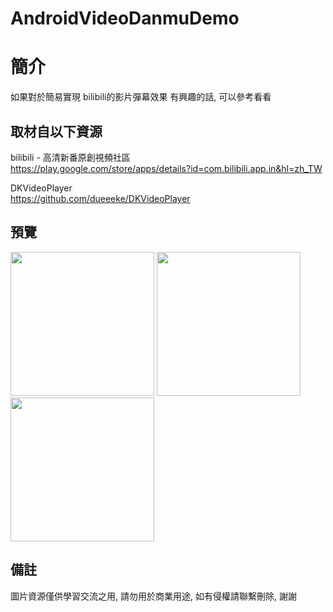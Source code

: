 # AndroidVideoDanmuDemo

簡介
==================================
如果對於簡易實現 bilibili的影片彈幕效果 有興趣的話, 可以參考看看                                   

取材自以下資源
--------
bilibili - 高清新番原創視頻社區                                                                 
https://play.google.com/store/apps/details?id=com.bilibili.app.in&hl=zh_TW                                                                 

DKVideoPlayer                                                                 
https://github.com/dueeeke/DKVideoPlayer
                  
預覽
--------
<p align="left">
  <img src="https://i.imgur.com/bSDrmoH.jpg" width="230"/>
  <img src="https://i.imgur.com/AF6QlYX.png" width="230"/>
  <img src="https://i.imgur.com/o4DSKu8.jpg" width="230"/>
</p> 

備註
--------
圖片資源僅供學習交流之用, 請勿用於商業用途, 如有侵權請聯繫刪除, 謝謝
